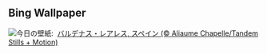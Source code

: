 ## Bing Wallpaper
![](https://www.bing.com/th?id=OHR.BardenasBiosphere_JA-JP3263055841_UHD.jpg&w=1000)今日の壁紙: &nbsp;[バルデナス・レアレス, スペイン (© Aliaume Chapelle/Tandem Stills + Motion)](https://www.bing.com/th?id=OHR.BardenasBiosphere_JA-JP3263055841_UHD.jpg)
<br><br/>
